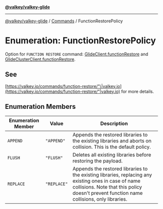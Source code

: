 [**@valkey/valkey-glide**](../../README.md)

***

[@valkey/valkey-glide](../../modules.md) / [Commands](../README.md) / FunctionRestorePolicy

# Enumeration: FunctionRestorePolicy

Option for `FUNCTION RESTORE` command: [GlideClient.functionRestore](../../GlideClient/classes/GlideClient.md#functionrestore) and
[GlideClusterClient.functionRestore](../../GlideClusterClient/classes/GlideClusterClient.md#functionrestore).

## See

[https://valkey.io/commands/function-restore/"\|valkey.io](https://valkey.io/commands/function-restore/"|valkey.io) for more details.

## Enumeration Members

| Enumeration Member | Value | Description |
| ------ | ------ | ------ |
| <a id="append"></a> `APPEND` | `"APPEND"` | Appends the restored libraries to the existing libraries and aborts on collision. This is the default policy. |
| <a id="flush"></a> `FLUSH` | `"FLUSH"` | Deletes all existing libraries before restoring the payload. |
| <a id="replace"></a> `REPLACE` | `"REPLACE"` | Appends the restored libraries to the existing libraries, replacing any existing ones in case of name collisions. Note that this policy doesn't prevent function name collisions, only libraries. |
